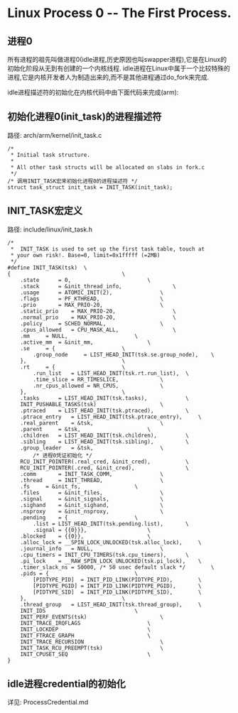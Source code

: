 Linux Process 0 -- The First Process.
================================================================================

进程0
--------------------------------------------------------------------------------

所有进程的祖先叫做进程0(idle进程,历史原因也叫swapper进程),它是在Linux的初始化阶段从无到有创建的一个内核线程.
idle进程在Linux中属于一个比较特殊的进程,它是内核开发者人为制造出来的,而不是其他进程通过do_fork来完成.

idle进程描述符的初始化在内核代码中由下面代码来完成(arm):

## 初始化进程0(init_task)的进程描述符

路径: arch/arm/kernel/init_task.c

```
/*
 * Initial task structure.
 *
 * All other task structs will be allocated on slabs in fork.c
 */
/* 调用INIT_TASK宏来初始化进程0的进程描述符 */
struct task_struct init_task = INIT_TASK(init_task);
```

## INIT_TASK宏定义

路径: include/linux/init_task.h

```
/*
 *  INIT_TASK is used to set up the first task table, touch at
 * your own risk!. Base=0, limit=0x1fffff (=2MB)
 */
#define INIT_TASK(tsk)	\
{									\
	.state		= 0,						\
	.stack		= &init_thread_info,				\
	.usage		= ATOMIC_INIT(2),				\
	.flags		= PF_KTHREAD,					\
	.prio		= MAX_PRIO-20,					\
	.static_prio	= MAX_PRIO-20,					\
	.normal_prio	= MAX_PRIO-20,					\
	.policy		= SCHED_NORMAL,					\
	.cpus_allowed	= CPU_MASK_ALL,					\
	.mm		= NULL,						\
	.active_mm	= &init_mm,					\
	.se		= {						\
		.group_node 	= LIST_HEAD_INIT(tsk.se.group_node),	\
	},								\
	.rt		= {						\
		.run_list	= LIST_HEAD_INIT(tsk.rt.run_list),	\
		.time_slice	= RR_TIMESLICE,				\
		.nr_cpus_allowed = NR_CPUS,				\
	},								\
	.tasks		= LIST_HEAD_INIT(tsk.tasks),			\
	INIT_PUSHABLE_TASKS(tsk)					\
	.ptraced	= LIST_HEAD_INIT(tsk.ptraced),			\
	.ptrace_entry	= LIST_HEAD_INIT(tsk.ptrace_entry),		\
	.real_parent	= &tsk,						\
	.parent		= &tsk,						\
	.children	= LIST_HEAD_INIT(tsk.children),			\
	.sibling	= LIST_HEAD_INIT(tsk.sibling),			\
	.group_leader	= &tsk,						\
        /* 进程0凭证初始化 */
	RCU_INIT_POINTER(.real_cred, &init_cred),			\
	RCU_INIT_POINTER(.cred, &init_cred),				\
	.comm		= INIT_TASK_COMM,				\
	.thread		= INIT_THREAD,					\
	.fs		= &init_fs,					\
	.files		= &init_files,					\
	.signal		= &init_signals,				\
	.sighand	= &init_sighand,				\
	.nsproxy	= &init_nsproxy,				\
	.pending	= {						\
		.list = LIST_HEAD_INIT(tsk.pending.list),		\
		.signal = {{0}}},					\
	.blocked	= {{0}},					\
	.alloc_lock	= __SPIN_LOCK_UNLOCKED(tsk.alloc_lock),		\
	.journal_info	= NULL,						\
	.cpu_timers	= INIT_CPU_TIMERS(tsk.cpu_timers),		\
	.pi_lock	= __RAW_SPIN_LOCK_UNLOCKED(tsk.pi_lock),	\
	.timer_slack_ns = 50000, /* 50 usec default slack */		\
	.pids = {							\
		[PIDTYPE_PID]  = INIT_PID_LINK(PIDTYPE_PID),		\
		[PIDTYPE_PGID] = INIT_PID_LINK(PIDTYPE_PGID),		\
		[PIDTYPE_SID]  = INIT_PID_LINK(PIDTYPE_SID),		\
	},								\
	.thread_group	= LIST_HEAD_INIT(tsk.thread_group),		\
	INIT_IDS							\
	INIT_PERF_EVENTS(tsk)						\
	INIT_TRACE_IRQFLAGS						\
	INIT_LOCKDEP							\
	INIT_FTRACE_GRAPH						\
	INIT_TRACE_RECURSION						\
	INIT_TASK_RCU_PREEMPT(tsk)					\
	INIT_CPUSET_SEQ							\
}
```

## idle进程credential的初始化
详见: ProcessCredential.md